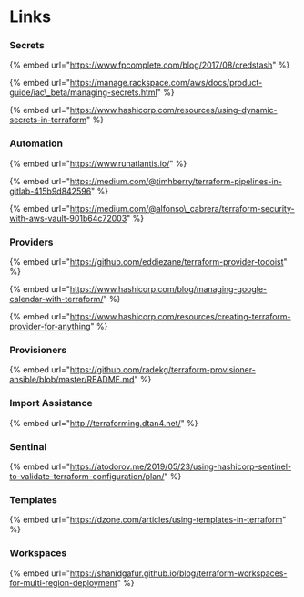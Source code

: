 # Links

### Secrets

{% embed url="https://www.fpcomplete.com/blog/2017/08/credstash" %}

{% embed url="https://manage.rackspace.com/aws/docs/product-guide/iac\_beta/managing-secrets.html" %}

{% embed url="https://www.hashicorp.com/resources/using-dynamic-secrets-in-terraform" %}



### Automation

{% embed url="https://www.runatlantis.io/" %}

{% embed url="https://medium.com/@timhberry/terraform-pipelines-in-gitlab-415b9d842596" %}

{% embed url="https://medium.com/@alfonso\_cabrera/terraform-security-with-aws-vault-901b64c72003" %}

### Providers

{% embed url="https://github.com/eddiezane/terraform-provider-todoist" %}

{% embed url="https://www.hashicorp.com/blog/managing-google-calendar-with-terraform/" %}

{% embed url="https://www.hashicorp.com/resources/creating-terraform-provider-for-anything" %}





### Provisioners

{% embed url="https://github.com/radekg/terraform-provisioner-ansible/blob/master/README.md" %}

### Import Assistance

{% embed url="http://terraforming.dtan4.net/" %}

### Sentinal

{% embed url="https://atodorov.me/2019/05/23/using-hashicorp-sentinel-to-validate-terraform-configuration/plan/" %}

### Templates

{% embed url="https://dzone.com/articles/using-templates-in-terraform" %}

### Workspaces

{% embed url="https://shanidgafur.github.io/blog/terraform-workspaces-for-multi-region-deployment" %}



